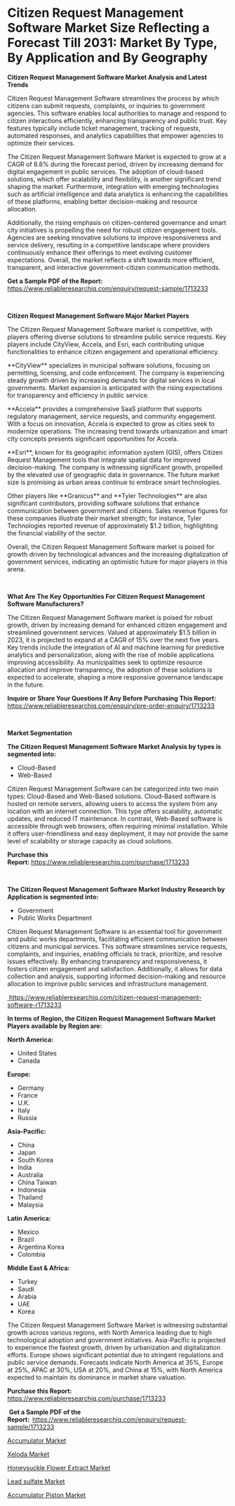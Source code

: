 <p><h1>Citizen Request Management Software Market Size Reflecting a Forecast Till 2031: Market By Type, By Application and By Geography</h1></p><p><strong>Citizen Request Management Software Market Analysis and Latest Trends</strong></p>
<p><p>Citizen Request Management Software streamlines the process by which citizens can submit requests, complaints, or inquiries to government agencies. This software enables local authorities to manage and respond to citizen interactions efficiently, enhancing transparency and public trust. Key features typically include ticket management, tracking of requests, automated responses, and analytics capabilities that empower agencies to optimize their services.</p><p>The Citizen Request Management Software Market is expected to grow at a CAGR of 8.8% during the forecast period, driven by increasing demand for digital engagement in public services. The adoption of cloud-based solutions, which offer scalability and flexibility, is another significant trend shaping the market. Furthermore, integration with emerging technologies such as artificial intelligence and data analytics is enhancing the capabilities of these platforms, enabling better decision-making and resource allocation.</p><p>Additionally, the rising emphasis on citizen-centered governance and smart city initiatives is propelling the need for robust citizen engagement tools. Agencies are seeking innovative solutions to improve responsiveness and service delivery, resulting in a competitive landscape where providers continuously enhance their offerings to meet evolving customer expectations. Overall, the market reflects a shift towards more efficient, transparent, and interactive government-citizen communication methods.</p></p>
<p><strong>Get a Sample PDF of the Report:&nbsp;</strong> <a href="https://www.reliableresearchiq.com/enquiry/request-sample/1713233?utm_campaign=1577&utm_medium=2&utm_source=Github&utm_content=ia&utm_term=22102024&utm_id=citizen-request-management-software">https://www.reliableresearchiq.com/enquiry/request-sample/1713233</a></p>
<p>&nbsp;</p>
<p><strong>Citizen Request Management Software Major Market Players</strong></p>
<p><p>The Citizen Request Management Software market is competitive, with players offering diverse solutions to streamline public service requests. Key players include CityView, Accela, and Esri, each contributing unique functionalities to enhance citizen engagement and operational efficiency.</p><p>**CityView** specializes in municipal software solutions, focusing on permitting, licensing, and code enforcement. The company is experiencing steady growth driven by increasing demands for digital services in local governments. Market expansion is anticipated with the rising expectations for transparency and efficiency in public service.</p><p>**Accela** provides a comprehensive SaaS platform that supports regulatory management, service requests, and community engagement. With a focus on innovation, Accela is expected to grow as cities seek to modernize operations. The increasing trend towards urbanization and smart city concepts presents significant opportunities for Accela.</p><p>**Esri**, known for its geographic information system (GIS), offers Citizen Request Management tools that integrate spatial data for improved decision-making. The company is witnessing significant growth, propelled by the elevated use of geographic data in governance. The future market size is promising as urban areas continue to embrace smart technologies.</p><p>Other players like **Granicus** and **Tyler Technologies** are also significant contributors, providing software solutions that enhance communication between government and citizens. Sales revenue figures for these companies illustrate their market strength; for instance, Tyler Technologies reported revenue of approximately $1.2 billion, highlighting the financial viability of the sector.</p><p>Overall, the Citizen Request Management Software market is poised for growth driven by technological advances and the increasing digitalization of government services, indicating an optimistic future for major players in this arena.</p></p>
<p>&nbsp;</p>
<p><strong>What Are The Key Opportunities For Citizen Request Management Software Manufacturers?</strong></p>
<p><p>The Citizen Request Management Software market is poised for robust growth, driven by increasing demand for enhanced citizen engagement and streamlined government services. Valued at approximately $1.5 billion in 2023, it is projected to expand at a CAGR of 15% over the next five years. Key trends include the integration of AI and machine learning for predictive analytics and personalization, along with the rise of mobile applications improving accessibility. As municipalities seek to optimize resource allocation and improve transparency, the adoption of these solutions is expected to accelerate, shaping a more responsive governance landscape in the future.</p></p>
<p><strong>Inquire or Share Your Questions If Any Before Purchasing This Report:</strong> <a href="https://www.reliableresearchiq.com/enquiry/pre-order-enquiry/1713233?utm_campaign=1577&utm_medium=2&utm_source=Github&utm_content=ia&utm_term=22102024&utm_id=citizen-request-management-software">https://www.reliableresearchiq.com/enquiry/pre-order-enquiry/1713233</a></p>
<p>&nbsp;</p>
<p><strong>Market Segmentation</strong></p>
<p><strong>The Citizen Request Management Software Market Analysis by types is segmented into:</strong></p>
<p><ul><li>Cloud-Based</li><li>Web-Based</li></ul></p>
<p><p>Citizen Request Management Software can be categorized into two main types: Cloud-Based and Web-Based solutions. Cloud-Based software is hosted on remote servers, allowing users to access the system from any location with an internet connection. This type offers scalability, automatic updates, and reduced IT maintenance. In contrast, Web-Based software is accessible through web browsers, often requiring minimal installation. While it offers user-friendliness and easy deployment, it may not provide the same level of scalability or storage capacity as cloud solutions.</p></p>
<p><strong>Purchase this Report:&nbsp;</strong><a href="https://www.reliableresearchiq.com/purchase/1713233?utm_campaign=1577&utm_medium=2&utm_source=Github&utm_content=ia&utm_term=22102024&utm_id=citizen-request-management-software">https://www.reliableresearchiq.com/purchase/1713233</a></p>
<p>&nbsp;</p>
<p><strong>The Citizen Request Management Software Market Industry Research by Application is segmented into:</strong></p>
<p><ul><li>Government</li><li>Public Works Department</li></ul></p>
<p><p>Citizen Request Management Software is an essential tool for government and public works departments, facilitating efficient communication between citizens and municipal services. This software streamlines service requests, complaints, and inquiries, enabling officials to track, prioritize, and resolve issues effectively. By enhancing transparency and responsiveness, it fosters citizen engagement and satisfaction. Additionally, it allows for data collection and analysis, supporting informed decision-making and resource allocation to improve public services and infrastructure management.</p></p>
<p><a href="https://www.reliableresearchiq.com/citizen-request-management-software-r1713233?utm_campaign=1577&utm_medium=2&utm_source=Github&utm_content=ia&utm_term=22102024&utm_id=citizen-request-management-software">&nbsp;https://www.reliableresearchiq.com/citizen-request-management-software-r1713233</a></p>
<p><strong>In terms of Region, the Citizen Request Management Software Market Players available by Region are:</strong></p>
<p>
    <p> <strong> North America: </strong>
        <ul>
            <li>United States</li>
            <li>Canada</li>
        </ul>
        </p> 
    <p> <strong> Europe: </strong>
        <ul>
            <li>Germany</li>
            <li>France</li>
            <li>U.K.</li>
            <li>Italy</li>
            <li>Russia</li>
        </ul>
        </p> 
    <p> <strong> Asia-Pacific: </strong>
        <ul>
            <li>China</li>
            <li>Japan</li>
            <li>South Korea</li>
            <li>India</li>
            <li>Australia</li>
            <li>China Taiwan</li>
            <li>Indonesia</li>
            <li>Thailand</li>
            <li>Malaysia</li>
        </ul>
        </p> 
    <p> <strong> Latin America: </strong>
        <ul>
            <li>Mexico</li>
            <li>Brazil</li>
            <li>Argentina Korea</li>
            <li>Colombia</li>
        </ul>
        </p> 
    <p> <strong> Middle East & Africa: </strong>
        <ul>
            <li>Turkey</li>
            <li>Saudi</li>
            <li>Arabia</li>
            <li>UAE</li>
            <li>Korea</li>
        </ul>
    </p>
    </p>
<p><p>The Citizen Request Management Software Market is witnessing substantial growth across various regions, with North America leading due to high technological adoption and government initiatives. Asia-Pacific is projected to experience the fastest growth, driven by urbanization and digitalization efforts. Europe shows significant potential due to stringent regulations and public service demands. Forecasts indicate North America at 35%, Europe at 25%, APAC at 30%, USA at 20%, and China at 15%, with North America expected to maintain its dominance in market share valuation.</p></p>
<p><strong>Purchase this Report: </strong><a href="https://www.reliableresearchiq.com/purchase/1713233?utm_campaign=1577&utm_medium=2&utm_source=Github&utm_content=ia&utm_term=22102024&utm_id=citizen-request-management-software">https://www.reliableresearchiq.com/purchase/1713233</a></p>
<p>&nbsp;<strong>Get a Sample PDF of the Report:&nbsp;&nbsp;</strong><a href="https://www.reliableresearchiq.com/enquiry/request-sample/1713233?utm_campaign=1577&utm_medium=2&utm_source=Github&utm_content=ia&utm_term=22102024&utm_id=citizen-request-management-software">https://www.reliableresearchiq.com/enquiry/request-sample/1713233</a></p>
<p><strong></strong></p>
<p><p><a href="https://issuu.com/reportprime-2/docs/accumulator-market-size-2030.pptx_02654974d8f2bd?utm_campaign=1577&utm_medium=2&utm_source=Github&utm_content=ia&utm_term=22102024&utm_id=citizen-request-management-software">Accumulator Market</a></p><p><a href="https://www.linkedin.com/pulse/disruption-innovation-xeloda-industry-market-analysis-future-gmg6f?utm_campaign=1577&utm_medium=2&utm_source=Github&utm_content=ia&utm_term=22102024&utm_id=citizen-request-management-software">Xeloda Market</a></p><p><a href="https://www.linkedin.com/pulse/honeysuckle-flower-extract-market-investigation-industry-ktydf?utm_campaign=1577&utm_medium=2&utm_source=Github&utm_content=ia&utm_term=22102024&utm_id=citizen-request-management-software">Honeysuckle Flower Extract Market</a></p><p><a href="https://github.com/wenonaelwil/Market-Research-Report-List-1/blob/main/lead-sulfate-market.md?utm_campaign=1577&utm_medium=2&utm_source=Github&utm_content=ia&utm_term=22102024&utm_id=citizen-request-management-software">Lead sulfate Market</a></p><p><a href="https://issuu.com/reportprime-2/docs/accumulator-piston-market-size-2030_11c4eab5eb509c?utm_campaign=1577&utm_medium=2&utm_source=Github&utm_content=ia&utm_term=22102024&utm_id=citizen-request-management-software">Accumulator Piston Market</a></p></p>